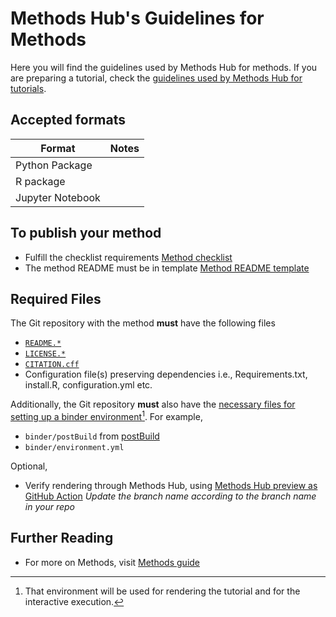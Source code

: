 # Methods Hub's Guidelines for Methods

Here you will find the guidelines used by Methods Hub for methods. If you are preparing a tutorial, check the [guidelines used by Methods Hub for tutorials](https://github.com/GESIS-Methods-Hub/guidelines-for-tutorials).

## Accepted formats

| Format | Notes |
| --- | --- |
| Python Package | |
| R package | |
| Jupyter Notebook | |

## To publish your method
- Fulfill the checklist requirements [Method checklist](https://github.com/GESIS-Methods-Hub/guidelines-for-methods/blob/main/method-checklist.md)
- The method README must be in template [Method README template](https://github.com/GESIS-Methods-Hub/guidelines-for-methods/blob/main/method-README-template.md)

## Required Files

The Git repository with the method **must** have the following files

- [`README.*`](https://docs.github.com/en/repositories/managing-your-repositorys-settings-and-features/customizing-your-repository/about-readmes)
- [`LICENSE.*`](https://docs.github.com/en/repositories/managing-your-repositorys-settings-and-features/customizing-your-repository/licensing-a-repository)
- [`CITATION.cff`](https://docs.github.com/en/repositories/managing-your-repositorys-settings-and-features/customizing-your-repository/about-citation-files)
- Configuration file(s) preserving dependencies i.e., Requirements.txt, install.R, configuration.yml etc.

Additionally, the Git repository **must** also have the [necessary files for setting up a binder environment](https://mybinder.readthedocs.io/en/latest/using/config_files.html)[^1]. For example,

- `binder/postBuild` from [postBuild](https://methodshub.gesis.org/snippet/postBuild)
- `binder/environment.yml`

Optional,  
- Verify rendering through Methods Hub, using [Methods Hub preview as GitHub Action](https://github.com/GESIS-Methods-Hub/preview?tab=readme-ov-file#usage)
*Update the branch name according to the branch name in your repo*

## Further Reading
- For more on Methods, visit [Methods guide](method-submission-guidelines.md)


[^1]: That environment will be used for rendering the tutorial and for the interactive execution.
